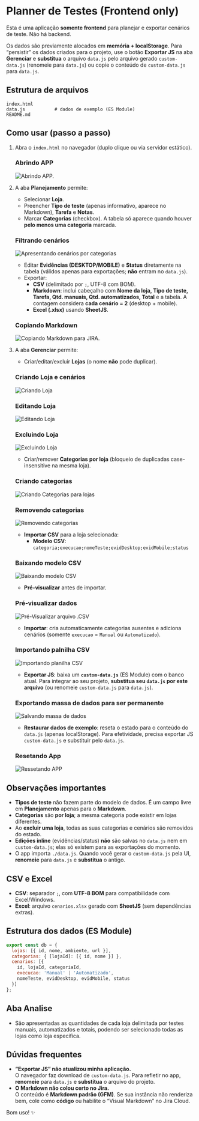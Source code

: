 # Planner de Testes (Frontend only)

Esta é uma aplicação **somente frontend** para planejar e exportar cenários de teste. Não há backend.

Os dados são previamente alocados em **memória + localStorage**. Para “persistir” os dados criados para o projeto, use o botão **Exportar JS** na aba **Gerenciar** e **substitua** o arquivo `data.js` pelo arquivo gerado `custom-data.js` (renomeie para `data.js`) ou copie o conteúdo de `custom-data.js` para `data.js`.

## Estrutura de arquivos
```
index.html
data.js           # dados de exemplo (ES Module)
README.md
```

## Como usar (passo a passo)

1. Abra o `index.html` no navegador (duplo clique ou via servidor estático).
    ### Abrindo APP
    ![Abrindo APP.](/images/open_app.gif "Vídeo abrindo App pelo Live Server")

2. A aba **Planejamento** permite:
   - Selecionar **Loja**.
   - Preencher **Tipo de teste** (apenas informativo, aparece no Markdown), **Tarefa** e **Notas**.
   - Marcar **Categorias** (checkbox). A tabela só aparece quando houver **pelo menos uma categoria** marcada.
    ### Filtrando cenários
    ![Apresentando cenários por categorias](/images/categories.gif "Vídeo filtrando cenários por categorias")
   - Editar **Evidências (DESKTOP/MOBILE)** e **Status** diretamente na tabela (válidos apenas para exportações; **não** entram no `data.js`).
   - Exportar:
     - **CSV** (delimitado por `;`, UTF-8 com BOM).
     - **Markdown**: inclui cabeçalho com **Nome da loja, Tipo de teste, Tarefa, Qtd. manuais, Qtd. automatizados, Total** e a tabela. A contagem considera **cada cenário = 2** (desktop + mobile).
     - **Excel (.xlsx)** usando **SheetJS**.
    
    ### Copiando Markdown
    ![Copiando Markdown para JIRA.](/images/markdown.gif "Vídeo Copiando Markdown para JIRA")    

3. A aba **Gerenciar** permite:
   - Criar/editar/excluir **Lojas** (o nome **não** pode duplicar).
    ### Criando Loja e cenários
    ![Criando Loja](/images/criandoLoja.gif "Vídeo criando loja e cenários")
    ### Editando Loja
    ![Editando Loja](/images/editStore.gif "Vídeo editando loja")
    ### Excluindo Loja
    ![Excluindo Loja](/images/delStore.gif "Vídeo excluindo loja")
   - Criar/remover **Categorias** **por loja** (bloqueio de duplicadas case-insensitive na mesma loja).
    ### Criando categorias
    ![Criando Categorias para lojas](/images/createCategory.gif "Vídeo criando categorias")

    ### Removendo categorias
    ![Removendo categorias](/images/delCategory.gif "Vídeo removendo categoria")
   
   - **Importar CSV** para a loja selecionada:
     - **Modelo CSV**: `categoria;execucao;nomeTeste;evidDesktop;evidMobile;status`
    ### Baixando modelo CSV
    ![Baixando modelo CSV](/images/downloadModel.gif "Vídeo baixando modelo CSV")
     - **Pré-visualizar** antes de importar.
     ### Pré-visualizar dados
    ![Pré-Visualizar arquivo .CSV](/images/preview.gif "Vídeo pre visualizando massa de dados no arquivo CSV")
     - **Importar**: cria automaticamente categorias ausentes e adiciona cenários (somente `execucao` = `Manual` ou `Automatizado`).
    ### Importando palnilha CSV
    ![Importando planilha CSV](/images/import.gif "Vídeo importando planilha .CSV")
   - **Exportar JS**: baixa um **`custom-data.js`** (ES Module) com o banco atual. Para integrar ao seu projeto, **substitua seu `data.js` por este arquivo** (ou renomeie `custom-data.js` para `data.js`).
    ### Exportando massa de dados para ser permanente
    ![Salvando massa de dados](/images/record.gif "Salvando massa de dados em data.js")
   - **Restaurar dados de exemplo**: reseta o estado para o conteúdo do `data.js` (apenas localStorage). Para efetividade, precisa exportar JS `custom-data.js` e substituir pelo `data.js`.
    ### Resetando App
    ![Ressetando APP](/images/reset.gif "Vídeo ressetando APP")    
## Observações importantes
- **Tipos de teste** não fazem parte do modelo de dados. É um campo livre em **Planejamento** apenas para o **Markdown**.
- **Categorias** são **por loja**; a mesma categoria pode existir em lojas diferentes.
- Ao **excluir uma loja**, todas as suas categorias e cenários são removidos do estado.
- **Edições inline** (evidências/status) **não** são salvas no `data.js` nem em `custom-data.js`; elas só existem para as exportações do momento.
- O app importa `./data.js`. Quando você gerar o `custom-data.js` pela UI, **renomeie** para `data.js` e **substitua** o antigo.

## CSV e Excel
- **CSV**: separador `;`, com **UTF-8 BOM** para compatibilidade com Excel/Windows.
- **Excel**: arquivo `cenarios.xlsx` gerado com **SheetJS** (sem dependências extras).

## Estrutura dos dados (ES Module)
```js
export const db = {
  lojas: [{ id, nome, ambiente, url }],
  categorias: { [lojaId]: [{ id, nome }] },
  cenarios: [{
    id, lojaId, categoriaId,
    execucao: 'Manual' | 'Automatizado',
    nomeTeste, evidDesktop, evidMobile, status
  }]
};
```

## Aba Analise
- São apresentadas as quantidades de cada loja delimitada por testes manuais, automatizados e totais, podendo ser selecionado todas as lojas como loja especifica.

## Dúvidas frequentes
- **“Exportar JS” não atualizou minha aplicação.**  
  O navegador faz download de `custom-data.js`. Para refletir no app, **renomeie** para `data.js` e **substitua** o arquivo do projeto.
- **O Markdown não colou certo no Jira.**  
  O conteúdo é **Markdown padrão (GFM)**. Se sua instância não renderiza bem, cole como **código** ou habilite o “Visual Markdown” no Jira Cloud.

Bom uso! ✨